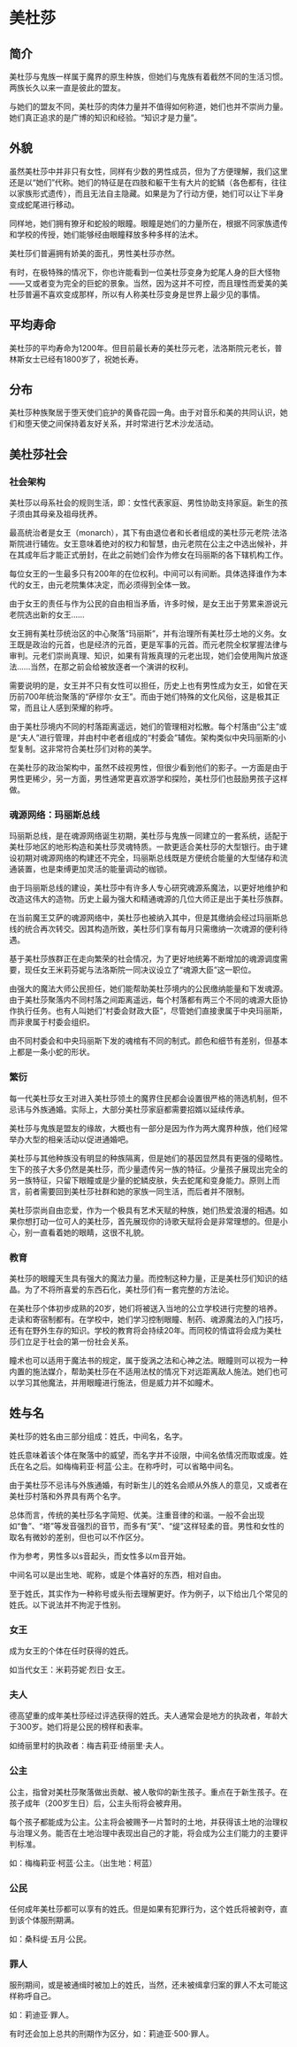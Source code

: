 # 美杜莎

## 简介

美杜莎与鬼族一样属于魔界的原生种族，但她们与鬼族有着截然不同的生活习惯。两族长久以来一直是彼此的盟友。

与她们的盟友不同，美杜莎的肉体力量并不值得如何称道，她们也并不崇尚力量。她们真正追求的是广博的知识和经验。“知识才是力量”。

## 外貌

虽然美杜莎中并非只有女性，同样有少数的男性成员，但为了方便理解，我们这里还是以“她们”代称。她们的特征是在四肢和躯干生有大片的蛇鳞（各色都有，往往以家族形式遗传），而且无法自主隐藏。如果是为了行动方便，她们可以让下半身变成蛇尾进行移动。

同样地，她们拥有獠牙和蛇般的眼瞳。眼瞳是她们的力量所在，根据不同家族遗传和学校的传授，她们能够经由眼瞳释放多种多样的法术。

美杜莎们普遍拥有娇美的面孔，男性美杜莎亦然。

有时，在极特殊的情况下，你也许能看到一位美杜莎变身为蛇尾人身的巨大怪物——又或者变为完全的巨蛇的景象。当然，因为这并不可控，而且理性而爱美的美杜莎普遍不喜欢变成那样，所以有人称美杜莎变身是世界上最少见的事情。

## 平均寿命

美杜莎的平均寿命为1200年。但目前最长寿的美杜莎元老，法洛斯院元老长，普林斯女士已经有1800岁了，祝她长寿。

## 分布

美杜莎种族聚居于堕天使们庇护的黄昏花园一角。由于对音乐和美的共同认识，她们和堕天使之间保持着友好关系，并时常进行艺术沙龙活动。

## 美杜莎社会

### 社会架构

美杜莎以母系社会的规则生活，即：女性代表家庭、男性协助支持家庭。新生的孩子须由其母亲及祖母抚养。

最高统治者是女王（monarch），其下有由退位者和长者组成的美杜莎元老院·法洛斯院进行辅佐。女王意味着绝对的权力和智慧，由元老院在公主之中选出候补，并在其成年后才能正式册封，在此之前她们会作为修女在玛丽斯的各下辖机构工作。

每位女王的一生最多只有200年的在位权利。中间可以有间断。具体选择谁作为本代的女王，由元老院集体决定，而必须得到全体一致。

由于女王的责任与作为公民的自由相当矛盾，许多时候，是女王出于劳累来游说元老院选出新的女王……

女王拥有美杜莎统治区的中心聚落“玛丽斯”，并有治理所有美杜莎土地的义务。女王既是政治的元首，也是经济的元首，更是军事的元首。而元老院全权掌握法律与审判。元老们崇尚真理、知识，如果有背叛真理的元老出现，她们会使用陶片放逐法……当然，在那之前会给被放逐者一个演讲的权利。

需要说明的是，女王并不只有女性可以担任，历史上也有男性成为女王，如曾在天历前700年统治聚落的“萨缪尔·女王”。而由于她们特殊的文化风俗，这是极其正常，而且让人感到荣耀的称呼。

由于美杜莎境内不同的村落距离遥远，她们的管理相对松散。每个村落由“公主”或是“夫人”进行管理，并由村中老者组成的“村委会”辅佐。架构类似中央玛丽斯的小型复制。这非常符合美杜莎们对称的美学。

在美杜莎的政治架构中，虽然不歧视男性，但很少看到他们的影子。一方面是由于男性更稀少，另一方面，男性通常更喜欢游学和探险，美杜莎们也鼓励男孩子这样做。

### 魂源网络：玛丽斯总线

玛丽斯总线，是在魂源网络诞生初期，美杜莎与鬼族一同建立的一套系统，适配于美杜莎地区的地形构造和美杜莎灵魂特质。一款更适合美杜莎的大型银行。由于建设初期对魂源网络的构建还不完全，玛丽斯总线既是方便统合能量的大型储存和流通装置，也是束缚更加灵活的能量调动的枷锁。

由于玛丽斯总线的建设，美杜莎中有许多人专心研究魂源系魔法，以更好地维护和改造这伟大的造物。历史上最为强大和精通魂源的几位大师正是出于美杜莎族群。

在当前魔王艾萨的魂源网络中，美杜莎也被纳入其中，但是其缴纳会经过玛丽斯总线的统合再次转交。因其构造所致，美杜莎们享有每月只需缴纳一次魂源的便利待遇。

基于美杜莎族群正在走向繁荣的社会情况，为了更好地统筹不断增加的魂源调度需要，现任女王米莉芬妮与法洛斯院一同决议设立了“魂源大臣”这一职位。

由强大的魔法大师公民担任，她们能帮助美杜莎境内的公民缴纳能量和下发魂源。由于美杜莎聚落内不同村落之间距离遥远，每个村落都有两三个不同的魂源大臣协作执行任务。也有人叫她们“村委会财政大臣”，尽管她们直接隶属于中央玛丽斯，而非隶属于村委会组织。

由不同村委会和中央玛丽斯下发的魂棺有不同的制式。颜色和细节有差别，但基本上都是一条小蛇的形状。

### 繁衍

每一代美杜莎女王对进入美杜莎领土的魔界住民都会设置很严格的筛选机制，但不忌讳与外族通婚。实际上，大部分美杜莎家庭都需要招婿以延续传承。

美杜莎与鬼族是盟友的缘故，大概也有一部分是因为作为两大魔界种族，他们经常举办大型的相亲活动以促进通婚吧。

美杜莎与其他种族没有明显的种族隔离，但是她们的基因显然具有更强的侵略性。生下的孩子大多仍然是美杜莎，而少量遗传另一族的特征。少量孩子展现出完全的另一族特征，只留下眼瞳或是少量的蛇鳞皮肤，失去蛇尾和变身能力。原则上而言，前者需要回到美杜莎社群和她的家族一同生活，而后者并不限制。

美杜莎崇尚自由恋爱，作为一个极具有艺术天赋的种族，她们热爱浪漫的相遇。如果你想打动一位可人的美杜莎，首先展现你的诗歌天赋将会是非常理想的。但是小心，别一直看着她的眼睛，这很不礼貌。

### 教育

美杜莎的眼瞳天生具有强大的魔法力量。而控制这种力量，正是美杜莎们知识的结晶。为了不将所喜爱的东西石化，美杜莎们有一套完整的方法论。

在美杜莎个体初步成熟的20岁，她们将被送入当地的公立学校进行完整的培养。走读和寄宿制都有。在学校中，她们学习控制眼瞳、制药、魂源魔法的入门技巧，还有在野外生存的知识。学校的教育将会持续20年。而同校的情谊将会成为美杜莎们立足于社会的第一份社会关系。

瞳术也可以适用于魔法书的规定，属于旋涡之法和心神之法。眼瞳则可以视为一种内置的施法媒介，帮助美杜莎在不适用法杖的情况下对远距离敌人施法。她们也可以学习其他魔法，并用眼瞳进行施法，但是威力并不如瞳术。

## 姓与名

美杜莎的姓名由三部分组成：姓氏，中间名，名字。

姓氏意味着该个体在聚落中的威望，而名字并不设限，中间名依情况而取或废。姓氏在名之后。如梅梅莉亚·柯蓝·公主。在称呼时，可以省略中间名。

由于美杜莎不忌讳与外族通婚，有时新生儿的姓名会顺从外族人的意见，又或者在美杜莎村落和外界具有两个名字。

总体而言，传统的美杜莎名字简短、优美。注重音律的和谐。一般不会出现如“鲁”、“塔”等发音强烈的音节，而多有“芙”、“缇”这样轻柔的音。男性和女性的取名有微妙的差别，但也可以不作区分。

作为参考，男性多以s音起头，而女性多以m音开始。

中间名可以是出生地、昵称，或是个体喜好的东西，相对自由。

至于姓氏，其实作为一种称号或头衔去理解更好。作为例子，以下给出几个常见的姓氏。以下说法并不拘泥于性别。

### 女王

成为女王的个体在任时获得的姓氏。

如当代女王：米莉芬妮·烈日·女王。

### 夫人

德高望重的成年美杜莎经过评选获得的姓氏。夫人通常会是地方的执政者，年龄大于300岁。她们将是公民的榜样和表率。

如绮丽里村的执政者：梅吉莉亚·绮丽里·夫人。

### 公主

公主，指曾对美杜莎聚落做出贡献、被人敬仰的新生孩子。重点在于新生孩子。在孩子成年（200岁生日）后，公主头衔将会被弃用。

每个孩子都能成为公主。公主将会被赐予一片暂时的土地，并获得该土地的治理权与治理义务。能否在土地治理中表现出自己的才能，将会成为公主们能力的主要评判标准。

如：梅梅莉亚·柯蓝·公主。（出生地：柯蓝）

### 公民

任何成年美杜莎都可以享有的姓氏。但是如果有犯罪行为，这个姓氏将被剥夺，直到该个体服刑期满。

如：桑科缇·五月·公民。

### 罪人

服刑期间，或是被通缉时被加上的姓氏，当然，还未被缉拿归案的罪人不太可能这样称呼自己。

如：莉迪亚·罪人。

有时还会加上总共的刑期作为区分，如：莉迪亚·500·罪人。




